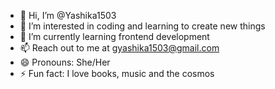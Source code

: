 - 👋 Hi, I’m @Yashika1503
- 👀 I’m interested in coding and learning to create new things
- 🌱 I’m currently learning frontend development
- 📫 Reach out to me at gyashika1503@gmail.com
- 😄 Pronouns: She/Her
- ⚡ Fun fact: I love books, music and the cosmos

<!---
Yashika1503/Yashika1503 is a ✨ special ✨ repository because its `README.md` (this file) appears on your GitHub profile.
You can click the Preview link to take a look at your changes.
--->
